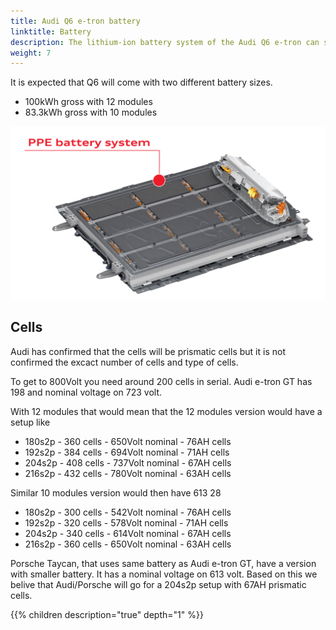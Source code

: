 ```yaml
---
title: Audi Q6 e-tron battery
linktitle: Battery
description: The lithium-ion battery system of the Audi Q6 e-tron can store up 100 kWh of energy and uses 800 volt system.
weight: 7
---
```


It is expected that Q6 will come with two different battery sizes.

- 100kWh gross with 12 modules
- 83.3kWh gross with 10 modules

![Battery](battery.png "100Kwh gross pack, 12 modules")

## Cells

Audi has confirmed that the cells will be prismatic cells but it is not confirmed the excact number of cells and type of cells.

To get to 800Volt you need around 200 cells in serial. Audi e-tron GT has 198 and nominal voltage on 723 volt.

With 12 modules that would mean that the 12 modules version would have a setup like

- 180s2p - 360 cells - 650Volt nominal - 76AH cells
- 192s2p - 384 cells - 694Volt nominal - 71AH cells
- 204s2p - 408 cells - 737Volt nominal - 67AH cells
- 216s2p - 432 cells - 780Volt nominal - 63AH cells

Similar 10 modules version would then have  613 28

- 180s2p - 300 cells - 542Volt nominal - 76AH cells
- 192s2p - 320 cells - 578Volt nominal - 71AH cells
- 204s2p - 340 cells - 614Volt nominal - 67AH cells
- 216s2p - 360 cells - 650Volt nominal - 63AH cells

Porsche Taycan, that uses same battery as Audi e-tron GT, have a version with smaller battery. It has a nominal voltage on 613 volt.
Based on this we belive that Audi/Porsche will go for a 204s2p setup with 67AH prismatic cells.

{{% children description="true" depth="1" %}}
